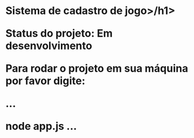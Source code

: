 <h1>Sistema de cadastro de jogo>/h1>
  
  Status do projeto: Em desenvolvimento
  
  Para rodar o projeto em sua máquina por favor digite:
  
  ...
  
  node app.js 
  ...

